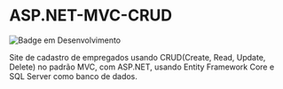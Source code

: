 # ASP.NET-MVC-CRUD
![Badge em Desenvolvimento](http://img.shields.io/static/v1?label=STATUS&message=EM%20DESENVOLVIMENTO&color=GREEN&style=for-the-badge)

Site de cadastro de empregados usando CRUD(Create, Read, Update, Delete) no padrão MVC, com ASP.NET, usando Entity Framework Core e SQL Server como banco de dados.
